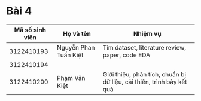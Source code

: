 # Bài 4

| Mã số sinh viên | Họ và tên            | Nhiệm vụ                                |
|-----------------|----------------------|-----------------------------------------|
| 3122410193      | Nguyễn Phan Tuấn Kiệt| Tìm dataset, literature review, paper, code EDA |
| 3122410194      |
| 3122410200      | Phạm Văn Kiệt        | Giới thiệu, phân tích, chuẩn bị dữ liệu, cải thiên, trình bày kết quả|